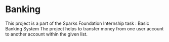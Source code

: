 # Banking

This project is a part of the Sparks Foundation Internship task : Basic Banking System 
The project helps to transfer money from one user account to another account within the given list.
